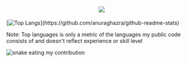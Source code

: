 <h1 align="center">
  <a href="https://git.io/typing-svg">
    <img src="https://readme-typing-svg.herokuapp.com/?lines=Hi+There!+👋;&center=true&size=30">
  </a>
</h1>

  
[![Top Langs](https://github-readme-stats.vercel.app/api/top-langs/?username=homan712&hide=php&Cuda&title_color=61dafb&text_color=ffffff&icon_color=61dafb&bg_color=20232a&langs_count=6&layout=compact&border_color=61dafb&hide_border=true")](https://github.com/anuraghazra/github-readme-stats)

<p>Note: Top languages is only a metric of the languages my public code consists of and doesn't reflect experience or skill level</p>

 <img alt="snake eating my contribution" src="https://github.com/homan712/homan712/blob/output/github-contribution-grid-snake.svg">
